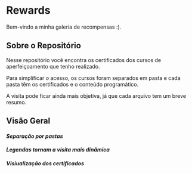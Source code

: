 # Rewards
Bem-vindo a minha galeria de recompensas :).

## Sobre o Repositório
Nesse repositório você encontra os certificados dos cursos de aperfeiçoamento que tenho realizado.

Para simplificar o acesso, os cursos foram separados em pasta e cada pasta têm os certificados e o conteúdo programático.

A visita pode ficar ainda mais objetiva, já que cada arquivo tem um breve resumo.

## Visão Geral
#### *Separação por pastas* ####

#### *Legendas tornam a visita mais dinâmica* ####

#### *Visiualização dos certificados* ####


